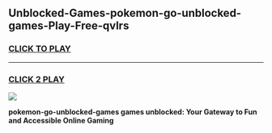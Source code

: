 
## Unblocked-Games-pokemon-go-unblocked-games-Play-Free-qvlrs
<h3>
<a href="https://premium76.site?title=pokemon-go-unblocked-games&ref=21A">CLICK TO PLAY</a></h3>
<hr>

<h3>
<a href="https://premium76.site?title=pokemon-go-unblocked-games&ref=21A">CLICK 2 PLAY</a>
  
</h3>

<a href="https://premium76.site?title=pokemon-go-unblocked-games&ref=21A"><img src="https://clearcache.store/games.png"></a>


**pokemon-go-unblocked-games games unblocked: Your Gateway to Fun and Accessible Online Gaming**
